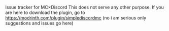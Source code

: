 Issue tracker for MC×Discord
This does not serve any other purpose.
If you are here to download the plugin, go to https://modrinth.com/plugin/simplediscordmc
(no i am serious only suggestions and issues go here)
